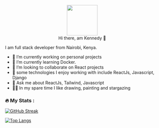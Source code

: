 <div id="header" align="center">
  <img src="https://media.giphy.com/media/lP8xu5t2DLGG045H8F/giphy.gif" width="100"/>
</div>

<div align="center">
  Hi there, am Kennedy 👋 
</div>

 I am full stack developer from Nairobi, Kenya.
 - 🔭 I’m currently working on personal projects
 - 🌱 I’m currently learning Docker.
 - 👯 I’m looking to collaborate on React projects
 - 🧰 some technologies I enjoy working with include ReactJs, Javascript, Django
 - 💬 Ask me about ReactJs, Tailwind, Javascript
 - 🤸‍♂️ In my spare time I like drawing, painting and stargazing 

<!--
**kennedybabu/kennedybabu** is a ✨ _special_ ✨ repository because its `README.md` (this file) appears on your GitHub profile.

Here are some ideas to get you started:

- 🔭 I’m currently working on...
- 🌱 I’m currently learning Docker ...
- 👯 I’m looking to collaborate on ...
- 🤔 I’m looking for help with ...
- 💬 Ask me about ...
- 📫 How to reach me: ...
- 😄 Pronouns: ...
- ⚡ Fun fact: ...
-->
### :fire: My Stats :
[![GitHub Streak](http://github-readme-streak-stats.herokuapp.com?user=kennedybabu&theme=dark)](https://git.io/streak-stats)

[![Top Langs](https://github-readme-stats.vercel.app/api/top-langs/?username=kennedybabu&layout=compact&theme=vision-friendly-dark)](https://github.com/anuraghazra/github-readme-stats)
